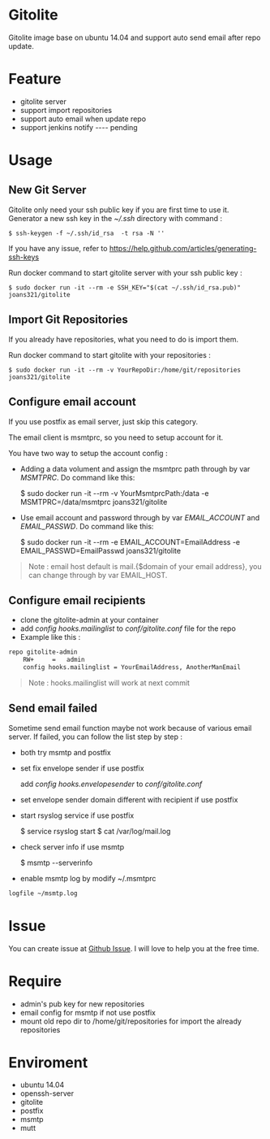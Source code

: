 # Gitolite

Gitolite image base on ubuntu 14.04 and support auto send email after repo update.

# Feature

* gitolite server
* support import repositories
* support auto email when update repo
* support jenkins notify ---- pending

# Usage

## New Git Server

Gitolite only need your ssh public key if you are first time to use it.
Generator a new ssh key in the *~/.ssh* directory with command :

    $ ssh-keygen -f ~/.ssh/id_rsa  -t rsa -N ''

If you have any issue, refer to https://help.github.com/articles/generating-ssh-keys

Run docker command to start gitolite server with your ssh public key :

    $ sudo docker run -it --rm -e SSH_KEY="$(cat ~/.ssh/id_rsa.pub)" joans321/gitolite

## Import Git Repositories

If you already have repositories, what you need to do is import them.

Run docker command to start gitolite with your repositories :

    $ sudo docker run -it --rm -v YourRepoDir:/home/git/repositories joans321/gitolite

## Configure email account

If you use postfix as email server, just skip this category.

The email client is msmtprc, so you need to setup account for it.

You have two way to setup the account config :

* Adding a data volument and assign the msmtprc path through by var *MSMTPRC*. Do command like this:

    $ sudo docker run -it --rm -v YourMsmtprcPath:/data -e MSMTPRC=/data/msmtprc joans321/gitolite

* Use email account and password through by var *EMAIL_ACCOUNT* and *EMAIL_PASSWD*. Do command like this:

    $ sudo docker run -it --rm -e EMAIL_ACCOUNT=EmailAddress -e EMAIL_PASSWD=EmailPasswd joans321/gitolite

> Note : email host default is mail.{$domain of your email address}, you can change through by var EMAIL_HOST.


## Configure email recipients

* clone the gitolite-admin at your container
* add *config hooks.mailinglist* to *conf/gitolite.conf* file for the repo
* Example like this :

```sh
repo gitolite-admin
    RW+     =   admin
    config hooks.mailinglist = YourEmailAddress, AnotherManEmail
```

> Note : hooks.mailinglist will work at next commit

## Send email failed

Sometime send email function maybe not work because of various email server.
If failed, you can follow the list step by step :

* both try msmtp and postfix
* set fix envelope sender if use postfix

  add *config hooks.envelopesender* to *conf/gitolite.conf*

* set envelope sender domain different with recipient if use postfix
* start rsyslog service if use postfix

    $ service rsyslog start
    $ cat /var/log/mail.log

* check server info if use msmtp

    $ msmtp --serverinfo

* enable msmtp log by modify ~/.msmtprc

```sh
logfile ~/msmtp.log
```

# Issue
You can create issue at [Github Issue](http://github.com/joans321/dockerfile/issues).
I will love to help you at the free time.

# Require
* admin's pub key for new repositories
* email config for msmtp if not use postfix
* mount old repo dir to /home/git/repositories for import the already repositories

# Enviroment

* ubuntu 14.04
* openssh-server
* gitolite
* postfix
* msmtp
* mutt

